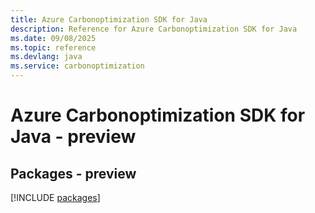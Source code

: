 ```yaml
---
title: Azure Carbonoptimization SDK for Java
description: Reference for Azure Carbonoptimization SDK for Java
ms.date: 09/08/2025
ms.topic: reference
ms.devlang: java
ms.service: carbonoptimization
---
```

# Azure Carbonoptimization SDK for Java - preview
## Packages - preview
[!INCLUDE [packages](carbonoptimization-index.md)]